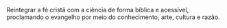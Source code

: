 Reintegrar a fé cristã com a ciência de forma bíblica e acessível, proclamando o evangelho por meio do conhecimento, arte, cultura e razão.
